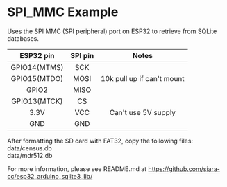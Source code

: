 # SPI_MMC Example

Uses the SPI MMC (SPI peripheral) port on ESP32 to retrieve from SQLite databases.

|ESP32 pin|SPI pin|Notes|
|:-:|:-:|:-:|
|GPIO14(MTMS)|SCK||
|GPIO15(MTDO)|MOSI|10k pull up if can't mount|
|GPIO2|MISO||
|GPIO13(MTCK)|CS|| 
|3.3V|VCC|Can't use 5V supply|
|GND|GND||

After formatting the SD card with FAT32, copy the following files:   
data/census.db   
data/mdr512.db   


For more information, please see README.md at https://github.com/siara-cc/esp32_arduino_sqlite3_lib/

